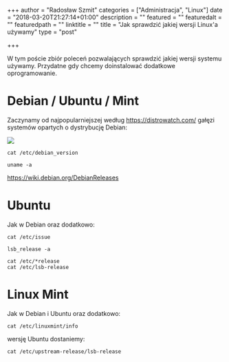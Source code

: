 +++
author = "Radosław Szmit"
categories = ["Administracja", "Linux"]
date = "2018-03-20T21:27:14+01:00"
description = ""
featured = ""
featuredalt = ""
featuredpath = ""
linktitle = ""
title = "Jak sprawdzić jakiej wersji Linux'a używamy"
type = "post"

+++

W tym poście zbiór poleceń pozwalających sprawdzić jakiej wersji systemu używamy. Przydatne gdy chcemy doinstalować dodatkowe oprogramowanie.

# Debian / Ubuntu / Mint

Zaczynamy od najpopularniejszej według https://distrowatch.com/ gałęzi systemów opartych o dystrybucję Debian:

![](https://upload.wikimedia.org/wikipedia/commons/d/d8/Debian_family_tree_11-06.png)

~~~shell
cat /etc/debian_version
~~~

~~~shell
uname -a
~~~

https://wiki.debian.org/DebianReleases

# Ubuntu

Jak w Debian oraz dodatkowo:

~~~shell
cat /etc/issue
~~~

~~~shell
lsb_release -a
~~~

~~~shell
cat /etc/*release
cat /etc/lsb-release
~~~

# Linux Mint

Jak w Debian i Ubuntu oraz dodatkowo:

~~~shell
cat /etc/linuxmint/info
~~~

wersję Ubuntu dostaniemy:
~~~shell
cat /etc/upstream-release/lsb-release
~~~

